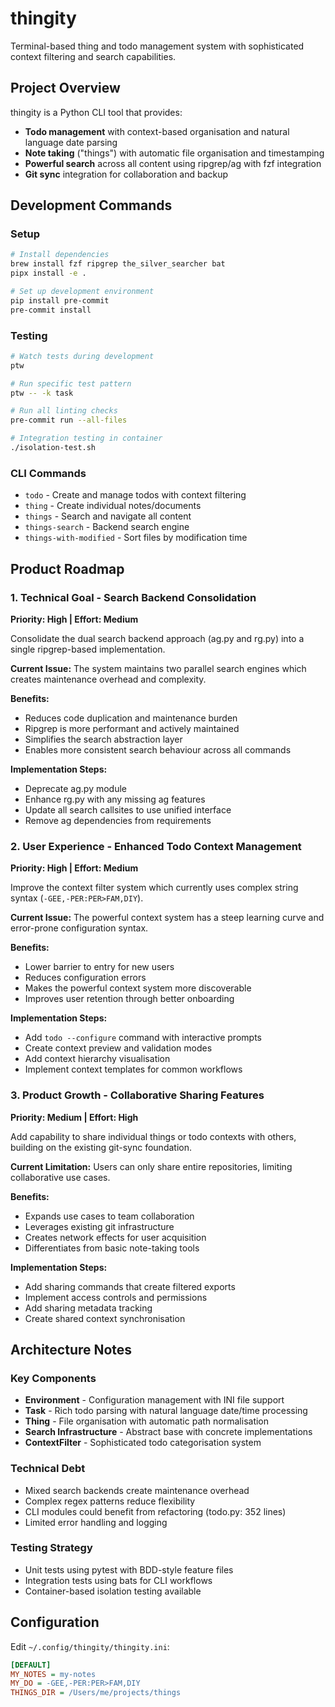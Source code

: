 # thingity

Terminal-based thing and todo management system with sophisticated context filtering and search capabilities.

## Project Overview

thingity is a Python CLI tool that provides:
- **Todo management** with context-based organisation and natural language date parsing
- **Note taking** ("things") with automatic file organisation and timestamping
- **Powerful search** across all content using ripgrep/ag with fzf integration
- **Git sync** integration for collaboration and backup

## Development Commands

### Setup
```bash
# Install dependencies
brew install fzf ripgrep the_silver_searcher bat
pipx install -e .

# Set up development environment
pip install pre-commit
pre-commit install
```

### Testing
```bash
# Watch tests during development
ptw

# Run specific test pattern
ptw -- -k task

# Run all linting checks
pre-commit run --all-files

# Integration testing in container
./isolation-test.sh
```

### CLI Commands
- `todo` - Create and manage todos with context filtering
- `thing` - Create individual notes/documents
- `things` - Search and navigate all content
- `things-search` - Backend search engine
- `things-with-modified` - Sort files by modification time

## Product Roadmap

### 1. Technical Goal - Search Backend Consolidation
**Priority: High | Effort: Medium**

Consolidate the dual search backend approach (ag.py and rg.py) into a single ripgrep-based implementation.

**Current Issue:** The system maintains two parallel search engines which creates maintenance overhead and complexity.

**Benefits:**
- Reduces code duplication and maintenance burden
- Ripgrep is more performant and actively maintained
- Simplifies the search abstraction layer
- Enables more consistent search behaviour across all commands

**Implementation Steps:**
- Deprecate ag.py module
- Enhance rg.py with any missing ag features
- Update all search callsites to use unified interface
- Remove ag dependencies from requirements

### 2. User Experience - Enhanced Todo Context Management
**Priority: High | Effort: Medium**

Improve the context filter system which currently uses complex string syntax (`-GEE,-PER:PER>FAM,DIY`).

**Current Issue:** The powerful context system has a steep learning curve and error-prone configuration syntax.

**Benefits:**
- Lower barrier to entry for new users
- Reduces configuration errors
- Makes the powerful context system more discoverable
- Improves user retention through better onboarding

**Implementation Steps:**
- Add `todo --configure` command with interactive prompts
- Create context preview and validation modes
- Add context hierarchy visualisation
- Implement context templates for common workflows

### 3. Product Growth - Collaborative Sharing Features
**Priority: Medium | Effort: High**

Add capability to share individual things or todo contexts with others, building on the existing git-sync foundation.

**Current Limitation:** Users can only share entire repositories, limiting collaborative use cases.

**Benefits:**
- Expands use cases to team collaboration
- Leverages existing git infrastructure
- Creates network effects for user acquisition
- Differentiates from basic note-taking tools

**Implementation Steps:**
- Add sharing commands that create filtered exports
- Implement access controls and permissions
- Add sharing metadata tracking
- Create shared context synchronisation

## Architecture Notes

### Key Components
- **Environment** - Configuration management with INI file support
- **Task** - Rich todo parsing with natural language date/time processing
- **Thing** - File organisation with automatic path normalisation
- **Search Infrastructure** - Abstract base with concrete implementations
- **ContextFilter** - Sophisticated todo categorisation system

### Technical Debt
- Mixed search backends create maintenance overhead
- Complex regex patterns reduce flexibility
- CLI modules could benefit from refactoring (todo.py: 352 lines)
- Limited error handling and logging

### Testing Strategy
- Unit tests using pytest with BDD-style feature files
- Integration tests using bats for CLI workflows
- Container-based isolation testing available

## Configuration

Edit `~/.config/thingity/thingity.ini`:
```ini
[DEFAULT]
MY_NOTES = my-notes
MY_DO = -GEE,-PER:PER>FAM,DIY
THINGS_DIR = /Users/me/projects/things
```
